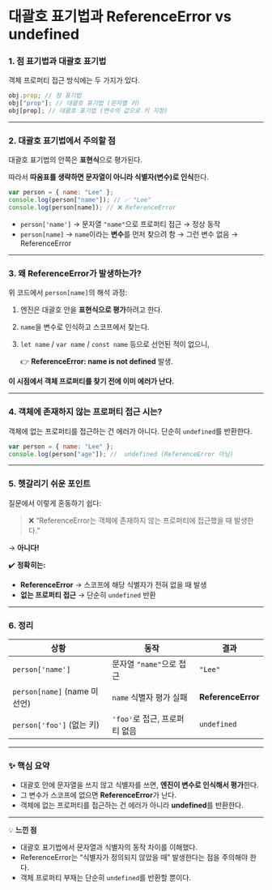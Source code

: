 # 대괄호 표기법과 ReferenceError vs undefined

### 1. 점 표기법과 대괄호 표기법

객체 프로퍼티 접근 방식에는 두 가지가 있다.

```jsx
obj.prop; // 점 표기법
obj["prop"]; // 대괄호 표기법 (문자열 키)
obj[prop]; // 대괄호 표기법 (변수의 값으로 키 지정)
```

---

### 2. 대괄호 표기법에서 주의할 점

대괄호 표기법의 안쪽은 **표현식**으로 평가된다.

따라서 **따옴표를 생략하면 문자열이 아니라 식별자(변수)로 인식**한다.

```jsx
var person = { name: "Lee" };
console.log(person["name"]); // ✅ "Lee"
console.log(person[name]); // ❌ ReferenceError
```

- `person['name']` → 문자열 `"name"`으로 프로퍼티 접근 → 정상 동작
- `person[name]` → `name`이라는 **변수**를 먼저 찾으려 함 → 그런 변수 없음 → ReferenceError

---

### 3. 왜 ReferenceError가 발생하는가?

위 코드에서 `person[name]`의 해석 과정:

1. 엔진은 대괄호 안을 **표현식으로 평가**하려고 한다.
2. `name`을 변수로 인식하고 스코프에서 찾는다.
3. `let name` / `var name` / `const name` 등으로 선언된 적이 없으니,

   👉 **ReferenceError: name is not defined** 발생.

**이 시점에서 객체 프로퍼티를 찾기 전에 이미 에러가 난다.**

---

### 4. 객체에 존재하지 않는 프로퍼티 접근 시는?

객체에 없는 프로퍼티를 접근하는 건 에러가 아니다. 단순히 `undefined`를 반환한다.

```jsx
var person = { name: "Lee" };
console.log(person["age"]); //  undefined (ReferenceError 아님)
```

---

### 5. 헷갈리기 쉬운 포인트

질문에서 이렇게 혼동하기 쉽다:

> ❌ “ReferenceError는 객체에 존재하지 않는 프로퍼티에 접근했을 때 발생한다.”

→ **아니다!**

✔️ **정확히는:**

- **ReferenceError** → 스코프에 해당 식별자가 전혀 없을 때 발생
- **없는 프로퍼티 접근** → 단순히 `undefined` 반환

---

### 6. 정리

| 상황                         | 동작                          | 결과               |
| ---------------------------- | ----------------------------- | ------------------ |
| `person['name']`             | 문자열 `"name"`으로 접근      | `"Lee"`            |
| `person[name]` (name 미선언) | `name` 식별자 평가 실패       | **ReferenceError** |
| `person['foo']` (없는 키)    | `'foo'`로 접근, 프로퍼티 없음 | `undefined`        |

---

### ✨ **핵심 요약**

- 대괄호 안에 문자열을 쓰지 않고 식별자를 쓰면, **엔진이 변수로 인식해서 평가**한다.
- 그 변수가 스코프에 없으면 **ReferenceError**가 난다.
- 객체에 없는 프로퍼티를 접근하는 건 에러가 아니라 **undefined**를 반환한다.

---

💡 **느낀 점**

- 대괄호 표기법에서 문자열과 식별자의 동작 차이를 이해했다.
- ReferenceError는 “식별자가 정의되지 않았을 때” 발생한다는 점을 주의해야 한다.
- 객체 프로퍼티 부재는 단순히 `undefined`를 반환할 뿐이다.
